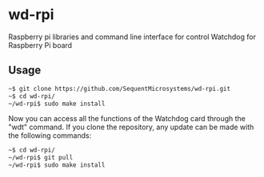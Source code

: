 # wd-rpi
Raspberry pi libraries and command line interface for control Watchdog for Raspberry Pi board

## Usage

```bash
~$ git clone https://github.com/SequentMicrosystems/wd-rpi.git
~$ cd wd-rpi/
~/wd-rpi$ sudo make install
```

Now you can access all the functions of the Watchdog card through the "wdt" command.
If you clone the repository, any update can be made with the following commands:

```bash
~$ cd wd-rpi/  
~/wd-rpi$ git pull
~/wd-rpi$ sudo make install
```  
